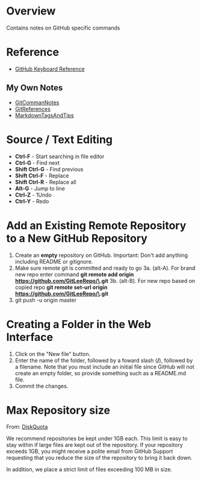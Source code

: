 # Overview

Contains notes on GitHub specific commands

# Reference

* [GitHub Keyboard Reference](https://help.github.com/articles/using-keyboard-shortcuts/)

## My Own Notes

* [GitCommanNotes](https://github.com/GitLeeRepo/GitInfo/blob/master/GitCommandNotes.md#overview)
* [GitReferences](https://github.com/GitLeeRepo/GitInfo/blob/master/GitReferences.md#overview)
* [MarkdownTagsAndTips](https://github.com/GitLeeRepo/GitInfo/blob/master/MarkdownTagsAndTips.md#overview)

# Source / Text Editing

* **Ctrl-F** - Start searching in file editor
* **Ctrl-G** - Find next
* **Shift Ctrl-G** - Find previous
* **Shift Ctrl-F** - Replace
* **Shift Ctrl-R** - Replace all
* **Alt-G**	- Jump to line
* **Ctrl-Z** - 1Undo
* **Ctrl-Y** - Redo

# Add an Existing Remote Repository to a New GitHub Repository

1. Create an **empty** repository on GitHub.  Important: Don't add anything including README or gitignore.
2. Make sure remote git is committed and ready to go
3a. (alt-A). For brand new repo enter command **git remote add origin https://github.com/GitLeeRepo/\<GitHubRepoName>.git**
3b. (alt-B). For new repo based on copied repo **git remote set-url origin https://github.com/GitLeeRepo/\<GitHubRepoName>.git**
4. git push -u origin master

# Creating a Folder in the Web Interface

1. Click on the "New file" button.
2. Enter the name of the folder, followed by a foward slash (**/**), followed by a filename.  Note that you must include an initial file since GitHub will not create an empty folder, so provide something such as a README.md file.
3. Commit the changes.

# Max Repository size

From: [DiskQuota](https://help.github.com/articles/what-is-my-disk-quota/)

We recommend repositories be kept under 1GB each. This limit is easy to stay within if large files are kept out of the repository. If your repository exceeds 1GB, you might receive a polite email from GitHub Support requesting that you reduce the size of the repository to bring it back down.

In addition, we place a strict limit of files exceeding 100 MB in size. 
